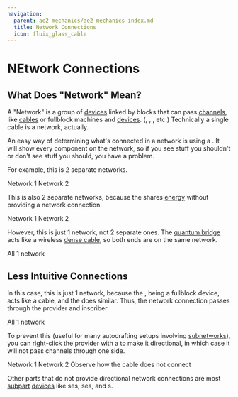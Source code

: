 ```yaml
---
navigation:
  parent: ae2-mechanics/ae2-mechanics-index.md
  title: Network Connections
  icon: fluix_glass_cable
---
```


# NEtwork Connections

## What Does "Network" Mean?

A "Network" is a group of [devices](../ae2-mechanics/devices.md) linked by blocks that can pass [channels](../ae2-mechanics/channels.md),
like [cables](../items-blocks-machines/cables.md) or fullblock machines and [devices](../ae2-mechanics/devices.md). 
(<ItemLink id="charger" />, <ItemLink id="interface" />, <ItemLink id="drive" />, etc.)
Technically a single cable is a network, actually.

An easy way of determining what's connected in a network is using a <ItemLink id="network_tool" />. It will show every
component on the network, so if you see stuff you shouldn't or don't see stuff you should, you have a problem.

For example, this is 2 separate networks.

<GameScene zoom="6">
  <ImportStructure src="../assets/assemblies/2_networks_1.snbt" />

  <BoxAnnotation color="#915dcd" min="0 0 0" max="1 2 2">
        Network 1
  </BoxAnnotation>

<BoxAnnotation color="#915dcd" min="2 0 0" max="3 2 2">
        Network 2
  </BoxAnnotation>

  <IsometricCamera yaw="195" pitch="30" />
</GameScene>

This is also 2 separate networks, because the <ItemLink id="quartz_fiber" /> shares [energy](../ae2-mechanics/energy.md)
without providing a network connection.

<GameScene zoom="6">
  <ImportStructure src="../assets/assemblies/2_networks_2.snbt" />

  <BoxAnnotation color="#915dcd" min="0 0 0" max="1 2 2">
        Network 1
  </BoxAnnotation>

  <BoxAnnotation color="#915dcd" min="1.3 0 0" max="3 2 2">
        Network 2
  </BoxAnnotation>

  <IsometricCamera yaw="195" pitch="30" />
</GameScene>

However, this is just 1 network, not 2 separate ones. The [quantum bridge](../items-blocks-machines/quantum_bridge.md) acts like
a wireless [dense cable](../items-blocks-machines/cables.md#dense-cable), so both ends are on the same network.

<GameScene zoom="4">
  <ImportStructure src="../assets/assemblies/actually_1_network.snbt" />

  <BoxAnnotation color="#915dcd" min="0 0 0" max="7 3 3">
        All 1 network
  </BoxAnnotation>

  <IsometricCamera yaw="195" pitch="30" />
</GameScene>

## Less Intuitive Connections

In this case, this is just 1 network, because the <ItemLink id="pattern_provider" />, being a fullblock device, acts like
a cable, and the <ItemLink id="inscriber" /> does similar. Thus, the network connection passes through
the provider and inscriber.

<GameScene zoom="6">
  <ImportStructure src="../assets/assemblies/pattern_provider_network_connection_1.snbt" />

  <BoxAnnotation color="#915dcd" min="0 0 0" max="4 2 2">
        All 1 network
  </BoxAnnotation>

  <IsometricCamera yaw="195" pitch="30" />
</GameScene>

To prevent this (useful for many autocrafting setups involving [subnetworks](../ae2-mechanics/subnetworks.md)),
you can right-click the provider with a <ItemLink id="certus_quartz_wrench" /> to make it directional, in which case it will
not pass channels through one side.

<Row gap="40">
<GameScene zoom="6">
  <ImportStructure src="../assets/assemblies/pattern_provider_network_connection_2.snbt" />

  <BoxAnnotation color="#915dcd" min="0 0 0" max="2 2 2">
        Network 1
  </BoxAnnotation>

  <BoxAnnotation color="#915dcd" min="2 0 0" max="4 2 2">
        Network 2
  </BoxAnnotation>

  <IsometricCamera yaw="195" pitch="30" />
</GameScene>

<GameScene zoom="6">
  <ImportStructure src="../assets/assemblies/pattern_provider_directional_connection.snbt" />

  <BoxAnnotation color="#ee3333" min="1 .3 .3" max="1.3 .7 .7">
        Observe how the cable does not connect
  </BoxAnnotation>

  <IsometricCamera yaw="255" pitch="30" />
</GameScene>
</Row>

Other parts that do not provide directional network connections are most [subpart](../ae2-mechanics/cable-subparts.md)
[devices](../ae2-mechanics/devices.md) like <ItemLink id="import_bus" />ses, <ItemLink id="storage_bus" />ses, and
<ItemLink id="cable_interface" />s.

<GameScene zoom="6">
  <ImportStructure src="../assets/assemblies/subpart_no_connection.snbt" />
  <IsometricCamera yaw="195" pitch="30" />
</GameScene>